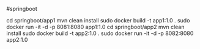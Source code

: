 <!DOCTYPE HTML>
<body> 
   <p>#springboot</p>
cd springboot/app1
mvn clean install
sudo docker build -t app1:1.0 .
sudo docker run -it -d -p 8081:8080 app1:1.0
cd springboot/app2
mvn clean install
sudo docker build -t app2:1.0 .
sudo docker run -it -d -p 8082:8080 app2:1.0
</body>

